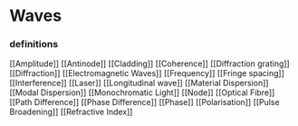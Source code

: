 # Waves

### definitions
[[Amplitude]]
[[Antinode]]
[[Cladding]]
[[Coherence]]
[[Diffraction grating]]
[[Diffraction]]
[[Electromagnetic Waves]]
[[Frequency]]
[[Fringe spacing]]
[[Interference]]
[[Laser]]
[[Longitudinal wave]]
[[Material Dispersion]]
[[Modal Dispersion]]
[[Monochromatic Light]]
[[Node]]
[[Optical Fibre]]
[[Path Difference]]
[[Phase Difference]]
[[Phase]]
[[Polarisation]]
[[Pulse Broadening]]
[[Refractive Index]]